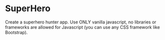 # SuperHero
Create a superhero hunter app. Use ONLY vanilla javascript, no libraries or frameworks are allowed for Javascript (you can use any CSS framework like Bootstrap).
